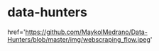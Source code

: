 # data-hunters


href='https://github.com/MaykolMedrano/Data-Hunters/blob/master/img/webscraping_flow.jpeg'
